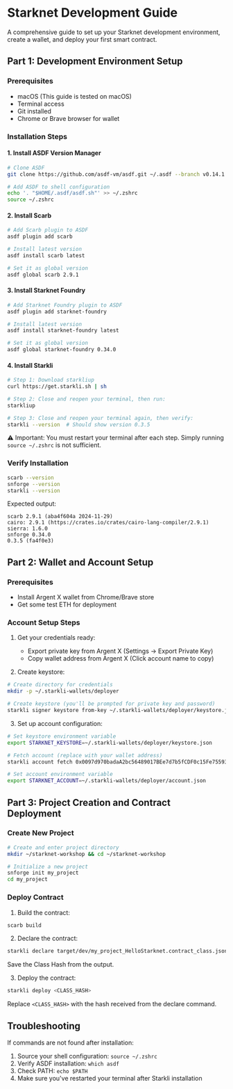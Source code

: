 # Starknet Development Guide
A comprehensive guide to set up your Starknet development environment, create a wallet, and deploy your first smart contract.

## Part 1: Development Environment Setup

### Prerequisites
- macOS (This guide is tested on macOS)
- Terminal access
- Git installed
- Chrome or Brave browser for wallet

### Installation Steps

#### 1. Install ASDF Version Manager
```bash
# Clone ASDF
git clone https://github.com/asdf-vm/asdf.git ~/.asdf --branch v0.14.1

# Add ASDF to shell configuration
echo '. "$HOME/.asdf/asdf.sh"' >> ~/.zshrc
source ~/.zshrc
```

#### 2. Install Scarb
```bash
# Add Scarb plugin to ASDF
asdf plugin add scarb

# Install latest version
asdf install scarb latest

# Set it as global version
asdf global scarb 2.9.1
```

#### 3. Install Starknet Foundry
```bash
# Add Starknet Foundry plugin to ASDF
asdf plugin add starknet-foundry

# Install latest version
asdf install starknet-foundry latest

# Set it as global version
asdf global starknet-foundry 0.34.0
```

#### 4. Install Starkli
```bash
# Step 1: Download starkliup
curl https://get.starkli.sh | sh

# Step 2: Close and reopen your terminal, then run:
starkliup

# Step 3: Close and reopen your terminal again, then verify:
starkli --version  # Should show version 0.3.5
```

⚠️ Important: You must restart your terminal after each step. Simply running `source ~/.zshrc` is not sufficient.

### Verify Installation
```bash
scarb --version
snforge --version
starkli --version
```

Expected output:
```
scarb 2.9.1 (aba4f604a 2024-11-29)
cairo: 2.9.1 (https://crates.io/crates/cairo-lang-compiler/2.9.1)
sierra: 1.6.0
snforge 0.34.0
0.3.5 (fa4f0e3)
```

## Part 2: Wallet and Account Setup

### Prerequisites
- Install Argent X wallet from Chrome/Brave store
- Get some test ETH for deployment

### Account Setup Steps

1. Get your credentials ready:
   - Export private key from Argent X (Settings → Export Private Key)
   - Copy wallet address from Argent X (Click account name to copy)

2. Create keystore:
```bash
# Create directory for credentials
mkdir -p ~/.starkli-wallets/deployer

# Create keystore (you'll be prompted for private key and password)
starkli signer keystore from-key ~/.starkli-wallets/deployer/keystore.json
```

3. Set up account configuration:
```bash
# Set keystore environment variable
export STARKNET_KEYSTORE=~/.starkli-wallets/deployer/keystore.json

# Fetch account (replace with your wallet address)
starkli account fetch 0x0097d970badaA2bc56489017BEe7d7b5fCDF0c15Fe75593A21972b12553d52a4 --output ~/.starkli-wallets/deployer/account.json

# Set account environment variable
export STARKNET_ACCOUNT=~/.starkli-wallets/deployer/account.json
```

## Part 3: Project Creation and Contract Deployment

### Create New Project
```bash
# Create and enter project directory
mkdir ~/starknet-workshop && cd ~/starknet-workshop

# Initialize a new project
snforge init my_project
cd my_project
```

### Deploy Contract

1. Build the contract:
```bash
scarb build
```

2. Declare the contract:
```bash
starkli declare target/dev/my_project_HelloStarknet.contract_class.json
```
Save the Class Hash from the output.

3. Deploy the contract:
```bash
starkli deploy <CLASS_HASH>
```
Replace `<CLASS_HASH>` with the hash received from the declare command.

## Troubleshooting

If commands are not found after installation:
1. Source your shell configuration: `source ~/.zshrc`
2. Verify ASDF installation: `which asdf`
3. Check PATH: `echo $PATH`
4. Make sure you've restarted your terminal after Starkli installation